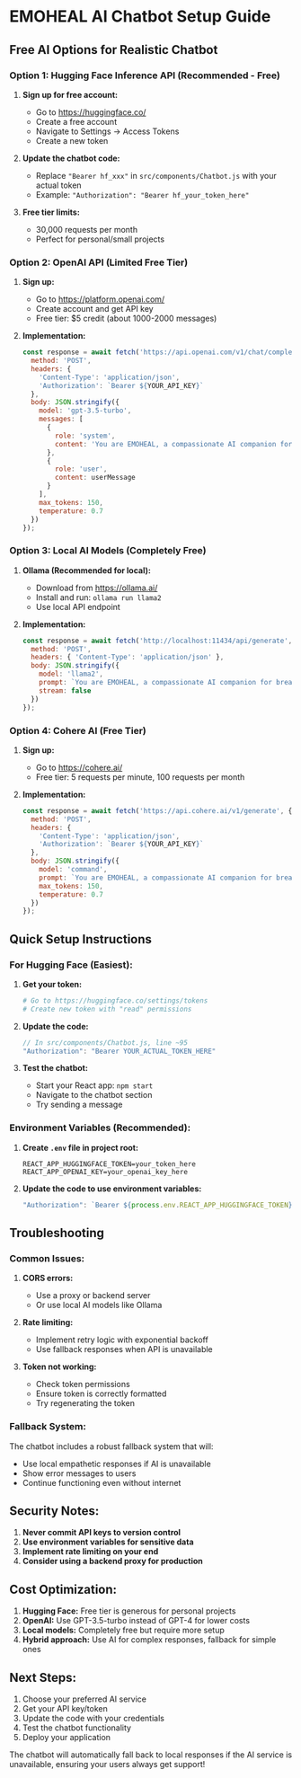 # EMOHEAL AI Chatbot Setup Guide

## Free AI Options for Realistic Chatbot

### Option 1: Hugging Face Inference API (Recommended - Free)

1. **Sign up for free account:**
   - Go to https://huggingface.co/
   - Create a free account
   - Navigate to Settings → Access Tokens
   - Create a new token

2. **Update the chatbot code:**
   - Replace `"Bearer hf_xxx"` in `src/components/Chatbot.js` with your actual token
   - Example: `"Authorization": "Bearer hf_your_token_here"`

3. **Free tier limits:**
   - 30,000 requests per month
   - Perfect for personal/small projects

### Option 2: OpenAI API (Limited Free Tier)

1. **Sign up:**
   - Go to https://platform.openai.com/
   - Create account and get API key
   - Free tier: $5 credit (about 1000-2000 messages)

2. **Implementation:**
   ```javascript
   const response = await fetch('https://api.openai.com/v1/chat/completions', {
     method: 'POST',
     headers: {
       'Content-Type': 'application/json',
       'Authorization': `Bearer ${YOUR_API_KEY}`
     },
     body: JSON.stringify({
       model: 'gpt-3.5-turbo',
       messages: [
         {
           role: 'system',
           content: 'You are EMOHEAL, a compassionate AI companion for breast cancer patients. Provide emotional support, encouragement, and understanding.'
         },
         {
           role: 'user',
           content: userMessage
         }
       ],
       max_tokens: 150,
       temperature: 0.7
     })
   });
   ```

### Option 3: Local AI Models (Completely Free)

1. **Ollama (Recommended for local):**
   - Download from https://ollama.ai/
   - Install and run: `ollama run llama2`
   - Use local API endpoint

2. **Implementation:**
   ```javascript
   const response = await fetch('http://localhost:11434/api/generate', {
     method: 'POST',
     headers: { 'Content-Type': 'application/json' },
     body: JSON.stringify({
       model: 'llama2',
       prompt: `You are EMOHEAL, a compassionate AI companion for breast cancer patients. User: ${userMessage}`,
       stream: false
     })
   });
   ```

### Option 4: Cohere AI (Free Tier)

1. **Sign up:**
   - Go to https://cohere.ai/
   - Free tier: 5 requests per minute, 100 requests per month

2. **Implementation:**
   ```javascript
   const response = await fetch('https://api.cohere.ai/v1/generate', {
     method: 'POST',
     headers: {
       'Content-Type': 'application/json',
       'Authorization': `Bearer ${YOUR_API_KEY}`
     },
     body: JSON.stringify({
       model: 'command',
       prompt: `You are EMOHEAL, a compassionate AI companion for breast cancer patients. User: ${userMessage}`,
       max_tokens: 150,
       temperature: 0.7
     })
   });
   ```

## Quick Setup Instructions

### For Hugging Face (Easiest):

1. **Get your token:**
   ```bash
   # Go to https://huggingface.co/settings/tokens
   # Create new token with "read" permissions
   ```

2. **Update the code:**
   ```javascript
   // In src/components/Chatbot.js, line ~95
   "Authorization": "Bearer YOUR_ACTUAL_TOKEN_HERE"
   ```

3. **Test the chatbot:**
   - Start your React app: `npm start`
   - Navigate to the chatbot section
   - Try sending a message

### Environment Variables (Recommended):

1. **Create `.env` file in project root:**
   ```env
   REACT_APP_HUGGINGFACE_TOKEN=your_token_here
   REACT_APP_OPENAI_KEY=your_openai_key_here
   ```

2. **Update the code to use environment variables:**
   ```javascript
   "Authorization": `Bearer ${process.env.REACT_APP_HUGGINGFACE_TOKEN}`
   ```

## Troubleshooting

### Common Issues:

1. **CORS errors:**
   - Use a proxy or backend server
   - Or use local AI models like Ollama

2. **Rate limiting:**
   - Implement retry logic with exponential backoff
   - Use fallback responses when API is unavailable

3. **Token not working:**
   - Check token permissions
   - Ensure token is correctly formatted
   - Try regenerating the token

### Fallback System:

The chatbot includes a robust fallback system that will:
- Use local empathetic responses if AI is unavailable
- Show error messages to users
- Continue functioning even without internet

## Security Notes:

1. **Never commit API keys to version control**
2. **Use environment variables for sensitive data**
3. **Implement rate limiting on your end**
4. **Consider using a backend proxy for production**

## Cost Optimization:

1. **Hugging Face:** Free tier is generous for personal projects
2. **OpenAI:** Use GPT-3.5-turbo instead of GPT-4 for lower costs
3. **Local models:** Completely free but require more setup
4. **Hybrid approach:** Use AI for complex responses, fallback for simple ones

## Next Steps:

1. Choose your preferred AI service
2. Get your API key/token
3. Update the code with your credentials
4. Test the chatbot functionality
5. Deploy your application

The chatbot will automatically fall back to local responses if the AI service is unavailable, ensuring your users always get support!

